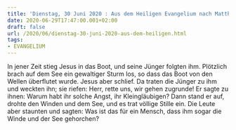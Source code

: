 ```yaml
---
title: 'Dienstag, 30 Juni 2020 : Aus dem Heiligen Evangelium nach Matthäus - Mt 8,23-27.'
date: 2020-06-29T17:47:00.001+02:00
draft: false
url: /2020/06/dienstag-30-juni-2020-aus-dem-heiligen.html
tags: 
- EVANGELIUM
---
```


In jener Zeit stieg Jesus in das Boot, und seine Jünger folgten ihm. Plötzlich brach auf dem See ein gewaltiger Sturm los, so dass das Boot von den Wellen überflutet wurde. Jesus aber schlief. Da traten die Jünger zu ihm und weckten ihn; sie riefen: Herr, rette uns, wir gehen zugrunde! Er sagte zu ihnen: Warum habt ihr solche Angst, ihr Kleingläubigen? Dann stand er auf, drohte den Winden und dem See, und es trat völlige Stille ein. Die Leute aber staunten und sagten: Was ist das für ein Mensch, dass ihm sogar die Winde und der See gehorchen?